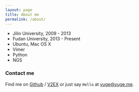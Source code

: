 ```yaml
---
layout: page
title: About me
permalink: /about/
---
```



- Jilin University, 2009 - 2013
- Fudan University, 2013 - Present
- Ubuntu, Mac OS X
- Vimer
- Python
- NGS

### Contact me

Find me on [Github][github] / [V2EX][v2ex] or just say `Hello` at
[yuge@yuge.me](yuge@yuge.me).

[github]: https://github.com/yuge
[v2ex]: http://www.v2ex.com/member/YuGe
